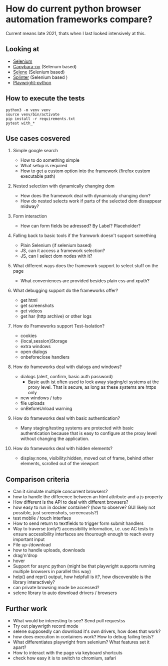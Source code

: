 # How do current python browser automation frameworks compare?

Current means late 2021, thats when I last looked intensively at this.

## Looking at

- [Selenium](https://www.selenium.dev/selenium/docs/api/py/)
- [Capybara-py](https://github.com/elliterate/capybara.py) (Selenum based)
- [Selene](https://github.com/yashaka/selene) (Selenium based)
- [Splinter](https://github.com/cobrateam/splinter/) (Selenium based )
- [Playwright-python](https://github.com/Microsoft/playwright-python)

## How to execute the tests

    python3 -m venv venv
    source venv/bin/activate
    pip install -r requirements.txt
    pytest with_*

## Use cases cosvered

1. Simple google search
    - How to do something simple
    - What setup is required
    - How to get a custom option into the framework (firefox custom executable path)

1. Nested selection with dynamically changing dom
    - How does the framework deal with dynamicaly changing dom?
    - How do nested selects work if parts of the selected dom dissappear midway?

1. Form interaction
    - How can form fields be adressed? By Label? Placeholder?

1. Falling back to basic tools if the framwork doesn't support something
    - Plain Selenium (if selenium based)
    - JS, can it access a framework selection?
    - JS, can I select dom nodes with it?

1. What different ways does the framework support to select stuff on the page
    - What conveniences are provided besides plain css and xpath?

1. What debugging support do the frameworks offer?
    - get html
    - get screenshots
    - get videos
    - get har (http archive) or other logs

1. How do Frameworks support Test-Isolation?
    - cookies
    - {local,session}Storage
    - extra windows
    - open dialogs
    - onbeforeclose handlers

1. How do frameworks deal with dialogs and windows?
    - dialogs (alert, confirm, basic auth password)
        - Basic auth ist often used to lock away staging/ci systems at the proxy level. That is secure, as long as these systems are https only
    - new windows / tabs
    - file uploads
    - onBeforeUnload warning

1. How do frameworks deal with basic authentication?
    - Many staging/testing systems are protected with basic authentication because that is easy to configure at the proxy level without changing the application.

1. How do frameworks deal with hidden elements?
    - display:none, visibility:hidden, moved out of frame, behind other elements, scrolled out of the viewport

## Comparison criteria

- Can it simulate multiple concurrent browsers?
- how to handle the difference between an html attribute and a js property
- How different is the API to deal with different browsers?
- how easy to run in docker container? (how to observe? GUI likely not possible, just screenshots, screencasts?)
- test mobile / touch interfaes
- How to send return to textfields to trigger form submit handlers
- Way to traverse (only?) accessibility information, i.e. use AC tests to ensure accessibility interfaces are thourough enough to reach every important input
- File up-/download
- how to handle uploads, downloads
- drag'n'drop
- hover
- Support for async python (might be that playwright supports running multiple browsers in parallel this way)
- help() and repr() output, how helpfull is it?, how discoverable is the library interactively?
- can private browsing mode be accessed?
- selene library to auto download drivers / browsers

## Further work

- What would be interesting to see? Send pull requestss
- Try out playwrigth record mode
- selene supposedly can download it's own drivers, how does that work?
- how does execution in containers work? How to debug failing tests?
- What differentiates playwright from selenium? What features set it apart?
- How to interact with the page via keyboard shortcuts
- check how easy it is to switch to chromium, safari